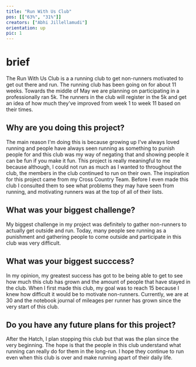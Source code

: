 ```yaml
---
title: "Run With Us Club"
pos: [["63%", "31%"]]
creators: ["Abhi Jillellamudi"]
orientation: up
pic: 1
---
```


# brief
The Run With Us Club is a a running club to get non-runners motivated to get out there and run. The running club has been going on for about 11 weeks. Towards the middle of May we are planning on participating in a professionally ran 5k. The runners in the club will register in the 5k and get an idea of how much they've improved from week 1 to week 11 based on their times.

## Why are you doing this project?
The main reason I'm doing this is because growing up I've always loved running and people have always seen running as something to punish people for and this club was my way of negating that and showing people it can be fun if you make it fun. This project is really meaningful to me because although, I could not run as much as I wanted to throughout the club, the members in the club continued to run on their own. The inspiration for this project came from my Cross Country Team. Before I even made this club I consulted them to see what problems they may have seen from running, and motivating runners was at the top of all of their lists.

## What was your biggest challenge?
My biggest challenge in my project was definitely to gather non-runners to actually get outside and run. Today, many people see running as a punishment and gathering people to come outside and participate in this club was very difficult. 

## What was your biggest succcess?
In my opinion, my greatest success has got to be being able to get to see how much this club has grown and the amount of people that have stayed in the club. When I first made this club, my goal was to reach 15 because I knew how difficult it would be to motivate non-runners. Currently, we are at 30 and the notebook journal of mileages per runner has grown since the very start of this club.

## Do you have any future plans for this project?
After the Hatch, I plan stopping this club but that was the plan since the very beginning. The hope is that the people in this club understand what running can really do for them in the long-run. I hope they continue to run even when this club is over and make running apart of their daily life.